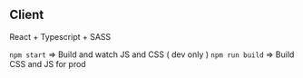 ## Client

React + Typescript + SASS

`npm start`  =>  Build and watch JS and CSS ( dev only )
`npm run build` => Build CSS and JS for prod
